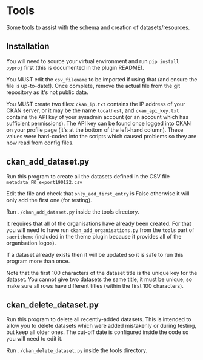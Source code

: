 # Tools

Some tools to assist with the schema and creation of datasets/resources.

## Installation

You will need to source your virtual environment and run `pip install pyproj` first (this is documented in the plugin README).

You MUST edit the `csv_filename` to be imported if using that (and ensure the file is up-to-date!). Once complete, remove the actual file from the git repository as it's not public data.

You MUST create two files: `ckan_ip.txt` contains the IP address of your CKAN server, or it may be the name `localhost`, and `ckan_api_key.txt` contains the API key of your sysadmin account (or an account which has sufficient permissions). The API key can be found once logged into CKAN on your profile page (it's at the bottom of the left-hand column).
These values were hard-coded into the scripts which caused problems so they are now read from config files.

## ckan_add_dataset.py

Run this program to create all the datasets defined in the CSV file `metadata_FK_export190122.csv`

Edit the file and check that `only_add_first_entry` is False otherwise it will only add the first one (for testing).

Run `./ckan_add_dataset.py` inside the tools directory.

It requires that all of the organisations have already been created.
For that you will need to have run `ckan_add_organisations.py` from
the `tools` part of `saeritheme` (included in the theme plugin because
it provides all of the organisation logos).

If a dataset already exists then it will be updated so it is safe to run this program more than once.

Note that the first 100 characters of the dataset title is the unique key for the dataset.
You cannot give two datasets the same title, it must be unique, so make sure all rows have different titles (within the first 100 characters).

## ckan_delete_dataset.py

Run this program to delete all recently-added datasets.
This is intended to allow you to delete datasets which were added mistakenly or during testing, but keep all older ones.
The cut-off date is configured inside the code so you will need to edit it.

Run `./ckan_delete_dataset.py` inside the tools directory.
